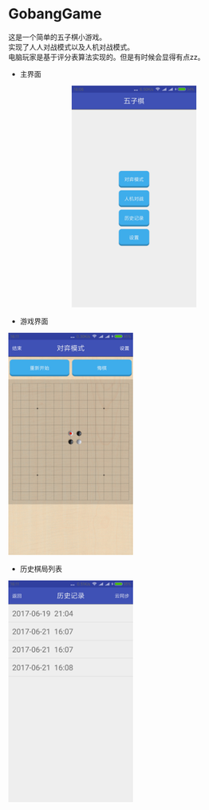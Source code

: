 # GobangGame
这是一个简单的五子棋小游戏。<br/>
实现了人人对战模式以及人机对战模式。<br/>
电脑玩家是基于评分表算法实现的。但是有时候会显得有点zz。<br/>

- 主界面 
<div align=center><img width="250" hright="350" src="https://github.com/allulong/GobangGame/blob/master/screenshot/home_view.png"/></div>

- 游戏界面 
<img width="250" hright="350" src="https://github.com/allulong/GobangGame/blob/master/screenshot/game_view.png"/>

- 历史棋局列表
<img width="250" hright="350" src="https://github.com/allulong/GobangGame/blob/master/screenshot/history_list.png"/>
